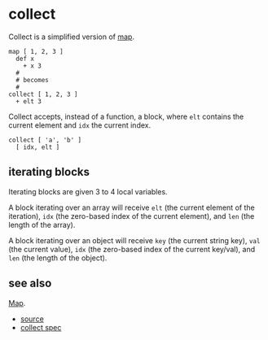 
# collect

Collect is a simplified version of [map](map.md).

```
map [ 1, 2, 3 ]
  def x
    + x 3
  #
  # becomes
  #
collect [ 1, 2, 3 ]
  + elt 3
```
Collect accepts, instead of a function, a block, where `elt` contains
the current element and `idx` the current index.

```
collect [ 'a', 'b' ]
  [ idx, elt ]
```

## iterating blocks

Iterating blocks are given 3 to 4 local variables.

A block iterating over an array will receive `elt` (the current element
of the iteration), `idx` (the zero-based index of the current element),
and `len` (the length of the array).

A block iterating over an object will receive `key` (the current string
key), `val` (the current value), `idx` (the zero-based index of the
current key/val), and `len` (the length of the object).

## see also

[Map](map.md).


* [source](https://github.com/floraison/flor/tree/master/lib/flor/pcore/collect.rb)
* [collect spec](https://github.com/floraison/flor/tree/master/spec/pcore/collect_spec.rb)

